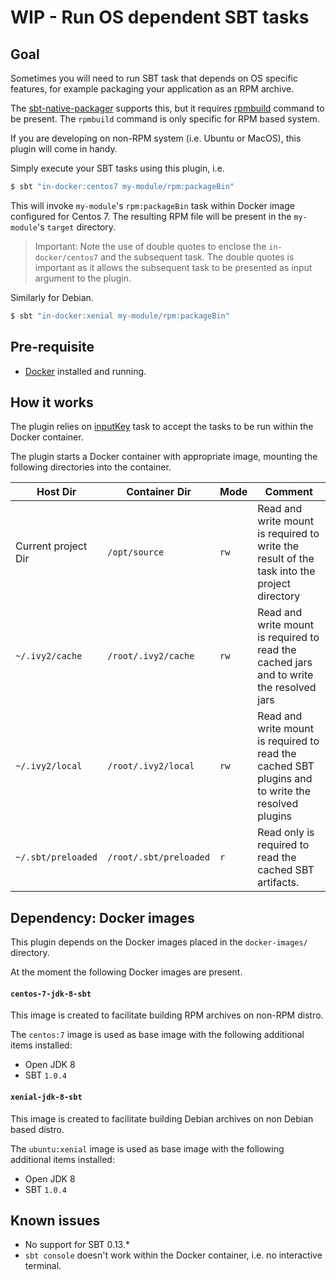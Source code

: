 # WIP - Run OS dependent SBT tasks

## Goal

Sometimes you will need to run SBT task that depends on OS specific features, for example packaging your application as an RPM archive.

The [sbt-native-packager](https://github.com/sbt/sbt-native-packager) supports this, but it requires [rpmbuild](http://ftp.rpm.org/max-rpm/rpmbuild.8.html) command to be present. The `rpmbuild` command is only specific for RPM based system.

If you are developing on non-RPM system (i.e. Ubuntu or MacOS), this plugin will come in handy.

Simply execute your SBT tasks using this plugin, i.e.

```bash
$ sbt "in-docker:centos7 my-module/rpm:packageBin"
```

This will invoke `my-module`'s `rpm:packageBin` task within Docker image configured for Centos 7. The resulting RPM file will be present in the `my-module`'s `target` directory.

> Important: Note the use of double quotes to enclose the `in-docker/centos7` and the subsequent task. The double quotes is important as it allows the subsequent task to be presented as input argument to the plugin.

Similarly for Debian.

```bash
$ sbt "in-docker:xenial my-module/rpm:packageBin"
```

## Pre-requisite

* [Docker](https://www.docker.com/) installed and running.

## How it works

The plugin relies on [inputKey](http://www.scala-sbt.org/1.0/docs/Input-Tasks.html) task to accept the tasks to be run within the Docker container.

The plugin starts a Docker container with appropriate image, mounting the following directories into the container.

| Host Dir            | Container Dir          | Mode | Comment |
| ------------------- | ---------------------- | ---- | ------- |
| Current project Dir | `/opt/source`          | `rw` | Read and write mount is required to write the result of the task into the project directory |  
| `~/.ivy2/cache`     | `/root/.ivy2/cache`    | `rw` | Read and write mount is required to read the cached jars and to write the resolved jars |  
| `~/.ivy2/local`     | `/root/.ivy2/local`    | `rw` | Read and write mount is required to read the cached SBT plugins and to write the resolved plugins |  
| `~/.sbt/preloaded`  | `/root/.sbt/preloaded` | `r`  | Read only is required to read the cached SBT artifacts. |  
  

## Dependency: Docker images

This plugin depends on the Docker images placed in the `docker-images/` directory.

At the moment the following Docker images are present.

#### `centos-7-jdk-8-sbt`

This image is created to facilitate building RPM archives on non-RPM distro.

The `centos:7` image is used as base image with the following additional items installed:

* Open JDK 8
* SBT `1.0.4`


#### `xenial-jdk-8-sbt`

This image is created to facilitate building Debian archives on non Debian based distro.

The `ubuntu:xenial` image is used as base image with the following additional items installed:

* Open JDK 8
* SBT `1.0.4`


## Known issues

* No support for SBT 0.13.*
* `sbt console` doesn't work within the Docker container, i.e. no interactive terminal.


